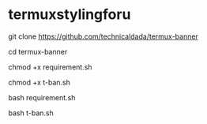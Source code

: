 # termuxstylingforu



git clone https://github.com/technicaldada/termux-banner

cd termux-banner

chmod +x requirement.sh

chmod +x t-ban.sh

bash requirement.sh

bash t-ban.sh
